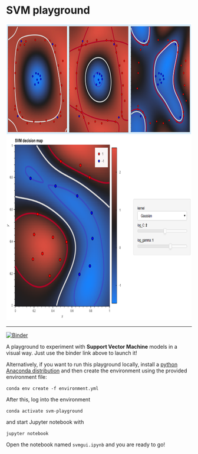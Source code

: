 # SVM playground

<div align="center">
  <img src="img/svmplots.png" height="300"><br>
  <img src="img/svminterface.png" height="500"><br>
</div>

-----------------

[![Binder](https://mybinder.org/badge_logo.svg)](https://mybinder.org/v2/gh/albarji/svm-playground/master?filepath=svmgui.ipynb)

A playground to experiment with **Support Vector Machine** models in a visual way. Just use the binder link above to launch it!

Alternatively, if you want to run this playground locally, install a [python Anaconda distribution](https://www.anaconda.com/products/individual) and then create the environment using the provided environment file:

    conda env create -f environment.yml

After this, log into the environment

    conda activate svm-playground

and start Jupyter notebook with

    jupyter notebook

Open the notebook named `svmgui.ipynb` and you are ready to go!

